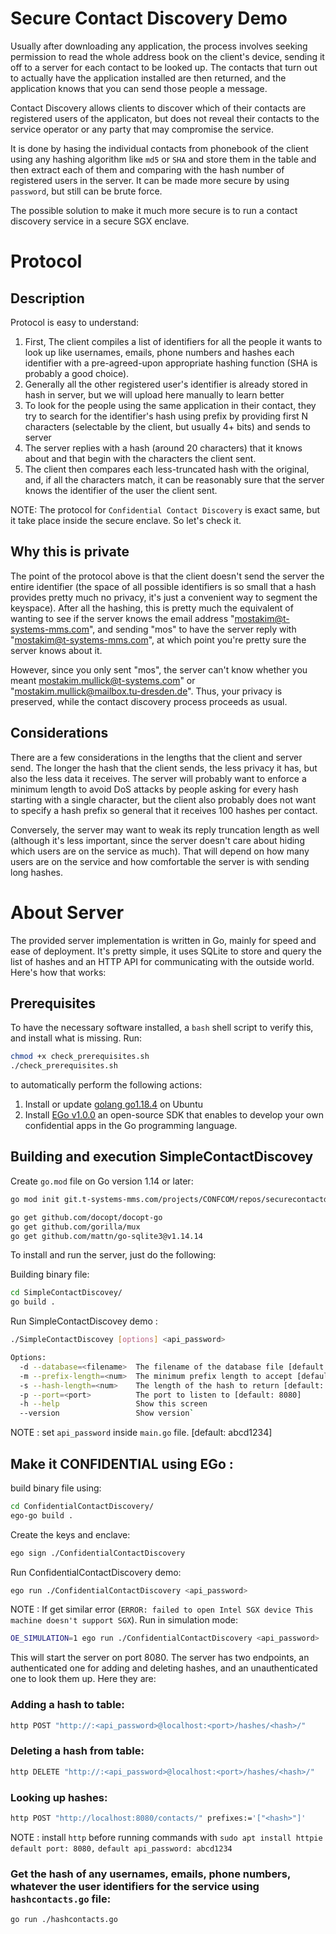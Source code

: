 # Secure Contact Discovery Demo

Usually after downloading any application, the process involves seeking permission to read the whole address book on the client's device, sending it off to a server for each contact to be looked up. The contacts that turn out to actually have the application installed are then returned, and the application knows that you can send those people a message.

Contact Discovery allows clients to discover which of their contacts are registered users of the applicaton, but does not reveal their contacts to the service operator or any party that may compromise the service.

It is done by hasing the individual contacts from phonebook of the client using any hashing algorithm like `md5` or `SHA` and store them in the table and then extract each of them and comparing with the hash number of registered users in the server. It can be made more secure by using `password`, but still can be brute force.

The possible solution to make it much more secure is to run a contact discovery service in a secure SGX enclave.

# Protocol
## Description
Protocol is easy to understand:

1. First, The client compiles a list of identifiers for all the people it wants to look up like usernames, emails, phone numbers and hashes each identifier with a pre-agreed-upon appropriate hashing function (SHA is probably a good choice).
2. Generally all the other registered user's identifier is already stored in hash in server, but we will upload here manually to learn better
3. To look for the people using the same application in their contact, they try to search for the identifier's hash using prefix by providing first N characters (selectable by the client, but usually 4+ bits) and sends to server
4. The server replies with a hash (around 20 characters) that it knows about and that begin with the characters the client sent.
5. The client then compares each less-truncated hash with the original, and, if all the characters match, it can be reasonably sure that the server knows the identifier of the user the client sent.

NOTE: The protocol for `Confidential Contact Discovery` is exact same, but it take place inside the secure enclave. So let's check it.

## Why this is private
The point of the protocol above is that the client doesn't send the server the entire identifier (the space of all possible identifiers is so small that a hash provides pretty much no privacy, it's just a convenient way to segment the keyspace). After all the hashing, this is pretty much the equivalent of wanting to see if the server knows the email address "mostakim@t-systems-mms.com", and sending "mos" to have the server reply with "mostakim@t-systems-mms.com", at which point you're pretty sure the server knows about it.

However, since you only sent "mos", the server can't know whether you meant mostakim.mullick@t-systems.com" or "mostakim.mullick@mailbox.tu-dresden.de". Thus, your privacy is preserved, while the contact discovery process proceeds as usual.

## Considerations
There are a few considerations in the lengths that the client and server send. The longer the hash that the client sends, the less privacy it has, but also the less data it receives. The server will probably want to enforce a minimum length to avoid DoS attacks by people asking for every hash starting with a single character, but the client also probably does not want to specify a hash prefix so general that it receives 100 hashes per contact.

Conversely, the server may want to weak its reply truncation length as well (although it's less important, since the server doesn't care about hiding which users are on the service as much). That will depend on how many users are on the service and how comfortable the server is with sending long hashes.

# About Server
The provided server implementation is written in Go, mainly for speed and ease of deployment. It's pretty simple, it uses SQLite to store and query the list of hashes and an HTTP API for communicating with the outside world. Here's how that works:

## Prerequisites

To have the necessary software installed, a `bash` shell script to verify this, and install what is missing. Run:

```bash
chmod +x check_prerequisites.sh
./check_prerequisites.sh
```
to automatically perform the following actions:

1. Install or update [golang go1.18.4](https://linuxhint.com/install-go-ubuntu-2/) on Ubuntu
2. Install [EGo v1.0.0](https://github.com/edgelesssys/ego#install-the-deb-package) an open-source SDK that enables to develop your own confidential apps in the Go programming language.


## Building and execution SimpleContactDiscovey
Create `go.mod` file on Go version 1.14 or later:
```bash
go mod init git.t-systems-mms.com/projects/CONFCOM/repos/securecontactdiscovery

go get github.com/docopt/docopt-go
go get github.com/gorilla/mux
go get github.com/mattn/go-sqlite3@v1.14.14 

```
To install and run the server, just do the following:

Building binary file:
```bash
cd SimpleContactDiscovey/
go build .
```
Run SimpleContactDiscovey demo :
```bash
./SimpleContactDiscovey [options] <api_password>

Options:
  -d --database=<filename>  The filename of the database file [default: contacts.sqlite3]
  -m --prefix-length=<num>  The minimum prefix length to accept [default: 4]
  -s --hash-length=<num>    The length of the hash to return [default: 20]
  -p --port=<port>          The port to listen to [default: 8080]
  -h --help                 Show this screen
  --version                 Show version`

```
NOTE : set `api_password` inside `main.go` file. [default: abcd1234]

## Make it CONFIDENTIAL using EGo :
build binary file using: 
```bash
cd ConfidentialContactDiscovery/
ego-go build .
```
Create the keys and enclave: 
```bash
ego sign ./ConfidentialContactDiscovery
```
Run ConfidentialContactDiscovery demo: 
```bash
ego run ./ConfidentialContactDiscovery <api_password>
```

NOTE : If get similar error (`ERROR: failed to open Intel SGX device
This machine doesn't support SGX`). Run in simulation mode:
```bash
OE_SIMULATION=1 ego run ./ConfidentialContactDiscovery <api_password>
```

This will start the server on port 8080. The server has two endpoints, an authenticated one for adding and deleting hashes, and an unauthenticated one to look them up. Here they are: 

### Adding a hash to table: 
```bash
http POST "http://:<api_password>@localhost:<port>/hashes/<hash>/"
```

### Deleting a hash from table:
```bash
http DELETE "http://:<api_password>@localhost:<port>/hashes/<hash>/"
```

### Looking up hashes: 
```bash
http POST "http://localhost:8080/contacts/" prefixes:='["<hash>"]'
```
NOTE : install `http` before running commands with  `sudo apt install httpie`
`default port: 8080,`
`default api_password: abcd1234`

### Get the hash of any usernames, emails, phone numbers, whatever the user identifiers for the service using `hashcontacts.go` file:
```bash
go run ./hashcontacts.go
```

